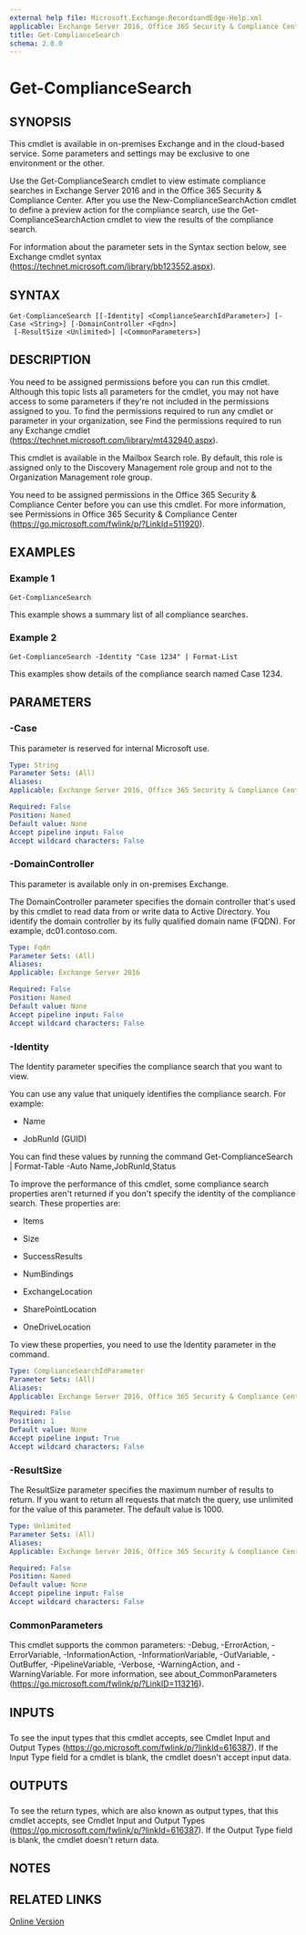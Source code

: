 ```yaml
---
external help file: Microsoft.Exchange.RecordsandEdge-Help.xml
applicable: Exchange Server 2016, Office 365 Security & Compliance Center
title: Get-ComplianceSearch
schema: 2.0.0
---
```


# Get-ComplianceSearch

## SYNOPSIS
This cmdlet is available in on-premises Exchange and in the cloud-based service. Some parameters and settings may be exclusive to one environment or the other.

Use the Get-ComplianceSearch cmdlet to view estimate compliance searches in Exchange Server 2016 and in the Office 365 Security & Compliance Center. After you use the New-ComplianceSearchAction cmdlet to define a preview action for the compliance search, use the Get-ComplianceSearchAction cmdlet to view the results of the compliance search.

For information about the parameter sets in the Syntax section below, see Exchange cmdlet syntax (https://technet.microsoft.com/library/bb123552.aspx).

## SYNTAX

```
Get-ComplianceSearch [[-Identity] <ComplianceSearchIdParameter>] [-Case <String>] [-DomainController <Fqdn>]
 [-ResultSize <Unlimited>] [<CommonParameters>]
```

## DESCRIPTION
You need to be assigned permissions before you can run this cmdlet. Although this topic lists all parameters for the cmdlet, you may not have access to some parameters if they're not included in the permissions assigned to you. To find the permissions required to run any cmdlet or parameter in your organization, see Find the permissions required to run any Exchange cmdlet (https://technet.microsoft.com/library/mt432940.aspx).

This cmdlet is available in the Mailbox Search role. By default, this role is assigned only to the Discovery Management role group and not to the Organization Management role group.

You need to be assigned permissions in the Office 365 Security & Compliance Center before you can use this cmdlet. For more information, see Permissions in Office 365 Security & Compliance Center (https://go.microsoft.com/fwlink/p/?LinkId=511920).

## EXAMPLES

### Example 1
```
Get-ComplianceSearch
```

This example shows a summary list of all compliance searches.

### Example 2
```
Get-ComplianceSearch -Identity "Case 1234" | Format-List
```

This examples show details of the compliance search named Case 1234.

## PARAMETERS

### -Case
This parameter is reserved for internal Microsoft use.

```yaml
Type: String
Parameter Sets: (All)
Aliases:
Applicable: Exchange Server 2016, Office 365 Security & Compliance Center

Required: False
Position: Named
Default value: None
Accept pipeline input: False
Accept wildcard characters: False
```

### -DomainController
This parameter is available only in on-premises Exchange.

The DomainController parameter specifies the domain controller that's used by this cmdlet to read data from or write data to Active Directory. You identify the domain controller by its fully qualified domain name (FQDN). For example, dc01.contoso.com.

```yaml
Type: Fqdn
Parameter Sets: (All)
Aliases:
Applicable: Exchange Server 2016

Required: False
Position: Named
Default value: None
Accept pipeline input: False
Accept wildcard characters: False
```

### -Identity
The Identity parameter specifies the compliance search that you want to view.

You can use any value that uniquely identifies the compliance search. For example:

- Name

- JobRunId (GUID)

You can find these values by running the command Get-ComplianceSearch | Format-Table -Auto Name,JobRunId,Status

To improve the performance of this cmdlet, some compliance search properties aren't returned if you don't specify the identity of the compliance search. These properties are:

- Items

- Size

- SuccessResults

- NumBindings

- ExchangeLocation

- SharePointLocation

- OneDriveLocation

To view these properties, you need to use the Identity parameter in the command.

```yaml
Type: ComplianceSearchIdParameter
Parameter Sets: (All)
Aliases:
Applicable: Exchange Server 2016, Office 365 Security & Compliance Center

Required: False
Position: 1
Default value: None
Accept pipeline input: True
Accept wildcard characters: False
```

### -ResultSize
The ResultSize parameter specifies the maximum number of results to return. If you want to return all requests that match the query, use unlimited for the value of this parameter. The default value is 1000.

```yaml
Type: Unlimited
Parameter Sets: (All)
Aliases:
Applicable: Exchange Server 2016, Office 365 Security & Compliance Center

Required: False
Position: Named
Default value: None
Accept pipeline input: False
Accept wildcard characters: False
```

### CommonParameters
This cmdlet supports the common parameters: -Debug, -ErrorAction, -ErrorVariable, -InformationAction, -InformationVariable, -OutVariable, -OutBuffer, -PipelineVariable, -Verbose, -WarningAction, and -WarningVariable. For more information, see about_CommonParameters (https://go.microsoft.com/fwlink/p/?LinkID=113216).

## INPUTS

###  
To see the input types that this cmdlet accepts, see Cmdlet Input and Output Types (https://go.microsoft.com/fwlink/p/?linkId=616387). If the Input Type field for a cmdlet is blank, the cmdlet doesn't accept input data.

## OUTPUTS

###  
To see the return types, which are also known as output types, that this cmdlet accepts, see Cmdlet Input and Output Types (https://go.microsoft.com/fwlink/p/?linkId=616387). If the Output Type field is blank, the cmdlet doesn't return data.

## NOTES

## RELATED LINKS

[Online Version](https://technet.microsoft.com/library/3bf7edeb-7674-464e-abad-4b1b8858114d.aspx)
